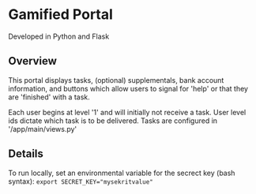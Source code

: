 # Gamified Portal

Developed in Python and Flask

## Overview

This portal displays tasks, (optional) supplementals, bank account information,
and buttons which allow users to signal for 'help' or that they are 'finished'
with a task.

Each user begins at level '1' and will initially not receive a task.
User level ids dictate which task is to be delivered.
Tasks are configured in '/app/main/views.py'

## Details
To run locally, set an environmental variable for the secrect key (bash syntax):
`export SECRET_KEY="mysekritvalue"`